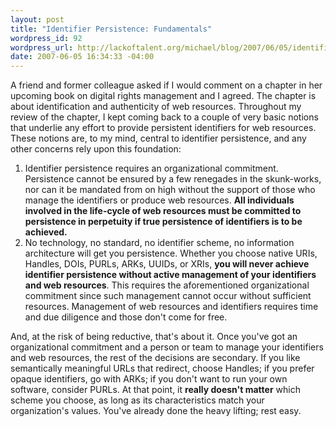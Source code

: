 ```yaml
--- 
layout: post
title: "Identifier Persistence: Fundamentals"
wordpress_id: 92
wordpress_url: http://lackoftalent.org/michael/blog/2007/06/05/identifier-persistence-fundamentals/
date: 2007-06-05 16:34:33 -04:00
---
```

A friend and former colleague asked if I would comment on a chapter in her upcoming book on digital rights management and I agreed.  The chapter is about identification and authenticity of web resources.  Throughout my review of the chapter, I kept coming back to a couple of very basic notions that underlie any effort to provide persistent identifiers for web resources.  These notions are, to my mind, central to identifier persistence, and any other concerns rely upon this foundation:

<ol>
	<li>Identifier persistence requires an organizational commitment.  Persistence cannot be ensured by a few renegades in the skunk-works, nor can it be mandated from on high without the support of those who manage the identifiers or produce web resources.  <strong>All individuals involved in the life-cycle of web resources must be committed to persistence in perpetuity if true persistence of identifiers is to be achieved.</strong></li>
	<li>No technology, no standard, no identifier scheme, no information architecture will get you persistence.  Whether you choose native URIs, Handles, DOIs, PURLs, ARKs, UUIDs, or XRIs, <strong>you will never achieve identifier persistence without active management of your identifiers and web resources</strong>.  This requires the aforementioned organizational commitment since such management cannot occur without sufficient resources.  Management of web resources and identifiers requires time and due diligence and those don't come for free.</li>
</ol>

And, at the risk of being reductive, that's about it.  Once you've got an organizational commitment and a person or team to manage your identifiers and web resources, the rest of the decisions are secondary.  If you like semantically meaningful URLs that redirect, choose Handles; if you prefer opaque identifiers, go with ARKs; if you don't want to run your own software, consider PURLs.  At that point, it <strong>really doesn't matter</strong> which scheme you choose, as long as its characteristics match your organization's values.  You've already done the heavy lifting; rest easy.
